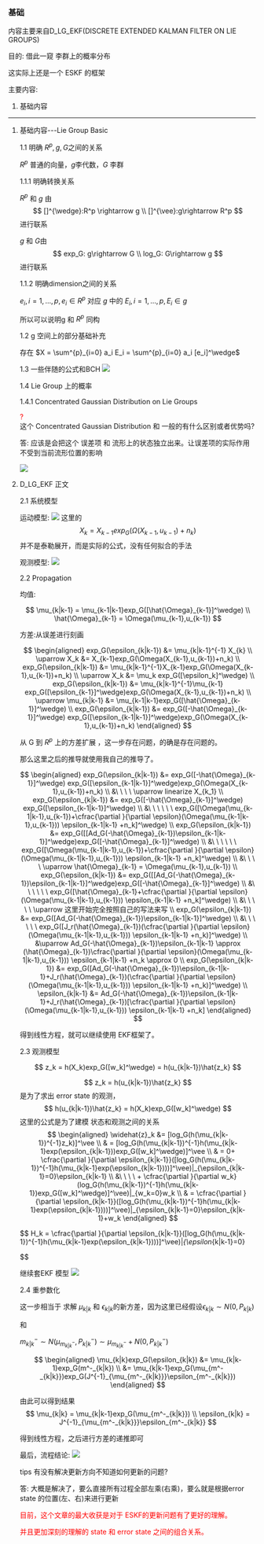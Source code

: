 <!--
 * @Author: Liu Weilong
 * @Date: 2021-02-24 11:32:20
 * @LastEditors: Liu Weilong
 * @LastEditTime: 2021-07-06 11:14:29
 * @FilePath: /Codes/30. supplement_material/gaussian_on_lie_group(D_LG_EKF)/D_LG_EKF.md
 * @Description: 
-->
### 基础

内容主要来自D_LG_EKF(DISCRETE EXTENDED KALMAN FILTER ON LIE GROUPS)

目的: 借此一窥 李群上的概率分布

这实际上还是一个 ESKF 的框架


主要内容:

1. 基础内容
   
------
1. 基础内容---Lie Group Basic
   
   1.1 明确 $R^p,g,G$之间的关系

   $R^p$ 普通的向量，$g$李代数，$G$ 李群

    1.1.1 明确转换关系

   $R^p$ 和 $g$ 由 
   $$
   []^{\wedge}:R^p \rightarrow g
   \\
   []^{\vee}:g\rightarrow R^p
   $$
   进行联系

   $g$ 和 $G$由
   $$
    exp_G: g\rightarrow G
    \\
    log_G: G\rightarrow g
   $$
    进行联系

    1.1.2 明确dimension之间的关系

    $e_i ,i = 1,...,p, e_i \in R^p$ 对应 $g$ 中的 $E_i , i =1,...,p, E_i \in g$

    所以可以说明g 和 $R^p$ 同构

    1.2 g 空间上的部分基础补充

    存在
    $X = \sum^{p}_{i=0} a_i E_i = \sum^{p}_{i=0} a_i [e_i]^\wedge$

    1.3 一些伴随的公式和BCH
    ![](./pic/1.png)

    1.4 Lie Group 上的概率
    
    1.4.1 Concentrated Gaussian Distribution on Lie Groups

    <font color ="Red"> ? </font><br>
    这个 Concentrated Gaussian Distribution 和 一般的有什么区别或者优势吗?

    答: 应该是会把这个 误差项 和 流形上的状态独立出来。让误差项的实际作用不受到当前流形位置的影响

    ![](./pic/2.png)

2. D_LG_EKF 正文

   2.1 系统模型

   运动模型:
    ![](./pic/3.png)
    这里的 
    $$
    X_k = X_{k-1}exp_G(\Omega(X_{k-1},u_{k-1})+n_k) 
    $$
    并不是泰勒展开，而是实际的公式，没有任何拟合的手法

   观测模型:
    ![](./pic/4.png)

   2.2 Propagation

   均值:
   
   $$
    \mu_{k|k-1} = \mu_{k-1|k-1}exp_G([\hat{\Omega}_{k-1}]^\wedge) 
    \\
    \hat{\Omega}_{k-1} = \Omega(\mu_{k-1},u_{k-1})
   $$

   方差:从误差进行刻画

   $$
   \begin{aligned}
    exp_G(\epsilon_{k|k-1}) &= \mu_{k|k-1}^{-1} X_{k}
    \\
    \uparrow X_k &= X_{k-1}exp_G(\Omega(X_{k-1},u_{k-1})+n_k)
    \\
    exp_G(\epsilon_{k|k-1}) &= \mu_{k|k-1}^{-1}X_{k-1}exp_G(\Omega(X_{k-1},u_{k-1})+n_k)
    \\
    \uparrow X_k &= \mu_k exp_G([\epsilon_k]^\wedge)
    \\
    exp_G(\epsilon_{k|k-1}) &= \mu_{k|k-1}^{-1}\mu_{k-1} exp_G([\epsilon_{k-1}]^\wedge)exp_G(\Omega(X_{k-1},u_{k-1})+n_k)
    \\
    \uparrow     \mu_{k|k-1} &= \mu_{k-1|k-1}exp_G([\hat{\Omega}_{k-1}]^\wedge) 
    \\
        exp_G(\epsilon_{k|k-1}) &= exp_G([-\hat{\Omega}_{k-1}]^\wedge) exp_G([\epsilon_{k-1|k-1}]^\wedge)exp_G(\Omega(X_{k-1},u_{k-1})+n_k)
   \end{aligned}
   $$

   从 G 到 $R^p$ 上的方差扩展 ，这一步存在问题，的确是存在问题的。
   
   那么这里之后的推导就使用我自己的推导了。

   $$
    \begin{aligned}
    exp_G(\epsilon_{k|k-1}) &= exp_G([-\hat{\Omega}_{k-1}]^\wedge) exp_G([\epsilon_{k-1|k-1}]^\wedge)exp_G(\Omega(X_{k-1},u_{k-1})+n_k)
    \\
    &\ \ \ \ \uparrow linearize X_{k_1}  
    \\ 
    exp_G(\epsilon_{k|k-1}) &= exp_G([-\hat{\Omega}_{k-1}]^\wedge) exp_G([\epsilon_{k-1|k-1}]^\wedge)
    \\
    &\ \ \ \ \ \ exp_G([\Omega(\mu_{k-1|k-1},u_{k-1})+\cfrac{\partial }{\partial \epsilon}(\Omega(\mu_{k-1|k-1},u_{k-1})) \epsilon_{k-1|k-1} +n_k]^\wedge)
    \\
       exp_G(\epsilon_{k|k-1}) &=  exp_G([[Ad_G(-\hat{\Omega}_{k-1})\epsilon_{k-1|k-1}]^\wedge)exp_G([-\hat{\Omega}_{k-1}]^\wedge)
    \\
    &\ \ \ \ \ \ exp_G([\Omega(\mu_{k-1|k-1},u_{k-1})+\cfrac{\partial }{\partial \epsilon}(\Omega(\mu_{k-1|k-1},u_{k-1})) \epsilon_{k-1|k-1} +n_k]^\wedge)
    \\
    &\ \ \ \ \uparrow \hat{\Omega}_{k-1} = \Omega(\mu_{k-1},u_{k-1})
    \\
    exp_G(\epsilon_{k|k-1}) &=  exp_G([[Ad_G(-\hat{\Omega}_{k-1})\epsilon_{k-1|k-1}]^\wedge)exp_G([-\hat{\Omega}_{k-1}]^\wedge)
    \\
    &\ \ \ \ \ \ exp_G([\hat{\Omega}_{k-1}+\cfrac{\partial }{\partial \epsilon}(\Omega(\mu_{k-1|k-1},u_{k-1})) \epsilon_{k-1|k-1} +n_k]^\wedge)
    \\ 
    &\ \ \ \ \ \uparrow 这里开始完全按照自己的写法来写
    \\
     exp_G(\epsilon_{k|k-1}) &=  exp_G([Ad_G(-\hat{\Omega}_{k-1})\epsilon_{k-1|k-1}]^\wedge)
    \\
    &\ \ \ \ \ \ exp_G([J_r(\hat{\Omega}_{k-1})(\cfrac{\partial }{\partial \epsilon}(\Omega(\mu_{k-1|k-1},u_{k-1})) \epsilon_{k-1|k-1} +n_k)]^\wedge)
    \\ 
    &\uparrow Ad_G(-\hat{\Omega}_{k-1})\epsilon_{k-1|k-1} \approx (\hat{\Omega}_{k-1})\cfrac{\partial }{\partial \epsilon}(\Omega(\mu_{k-1|k-1},u_{k-1})) \epsilon_{k-1|k-1} +n_k \approx 0
    \\
   exp_G(\epsilon_{k|k-1}) &=  exp_G([Ad_G(-\hat{\Omega}_{k-1})\epsilon_{k-1|k-1}+J_r(\hat{\Omega}_{k-1})(\cfrac{\partial }{\partial \epsilon}(\Omega(\mu_{k-1|k-1},u_{k-1})) \epsilon_{k-1|k-1} +n_k)]^\wedge)
   \\
    \epsilon_{k|k-1}  &= Ad_G(-\hat{\Omega}_{k-1})\epsilon_{k-1|k-1}+J_r(\hat{\Omega}_{k-1})[\cfrac{\partial }{\partial \epsilon}(\Omega(\mu_{k-1|k-1},u_{k-1})) \epsilon_{k-1|k-1} +n_k]
    \end{aligned}
   $$

   得到线性方程，就可以继续使用 EKF框架了。

   2.3 观测模型
   
   $$
    z_k = h(X_k)exp_G([w_k]^\wedge) = h(u_{k|k-1})\hat{z_k}
   $$

   $$
   z_k = h(u_{k|k-1})\hat{z_k}
   $$
   是为了求出 error state 的观测， 
   $$
   h(u_{k|k-1})\hat{z_k} = h(X_k)exp_G([w_k]^\wedge) 
   $$
   这里的公式是为了建模 状态和观测之间的关系
    $$
    \begin{aligned}
    \widehat{z}_k &= [log_G(h(\mu_{k|k-1})^{-1}z_k)]^\vee
    \\   
    & = [log_G(h(\mu_{k|k-1})^{-1}h(\mu_{k|k-1}exp(\epsilon_{k|k-1}))exp_G([w_k]^\wedge)]^\vee
    \\
    & = 0+ \cfrac{\partial }{\partial \epsilon_{k|k-1}}([log_G(h(\mu_{k|k-1})^{-1}h(\mu_{k|k-1}exp(\epsilon_{k|k-1})))]^\vee)|_{\epsilon_{k|k-1}=0}\epsilon_{k|k-1}
    \\
    &\ \ \ \ + \cfrac{\partial }{\partial w_k}(log_G(h(\mu_{k|k-1})^{-1}h(\mu_{k|k-1})exp_G([w_k]^\wedge)]^\vee)|_{w_k=0}w_k
    \\
    & = \cfrac{\partial }{\partial \epsilon_{k|k-1}}([log_G(h(\mu_{k|k-1})^{-1}h(\mu_{k|k-1}exp(\epsilon_{k|k-1})))]^\vee)|_{\epsilon_{k|k-1}=0}\epsilon_{k|k-1}+w_k  
    \end{aligned}
   $$
   

    $$
     H_k = 
    \cfrac{\partial }{\partial \epsilon_{k|k-1}}([log_G(h(\mu_{k|k-1})^{-1}h(\mu_{k|k-1}exp(\epsilon_{k|k-1})))]^\vee)|_{\epsilon_{k|k-1}=0}

    $$

    
   继续套EKF 模型
   ![](./pic/5.png)


    
   2.4 重参数化

    这一步相当于 求解 $\mu_{k|k}$ 和 $\epsilon_{k|k}$的新方差，因为这里已经假设$\epsilon_{k|k}\sim N(0,P_{k|k})$

    和

    $m^-_{k|k} \sim N(\mu_{m^-_{k|k}},P^-_{k|k}) \sim \mu_{m^-_{k|k}} +  N(0,P^-_{k|k})$
   
   $$
   \begin{aligned}
    \mu_{k|k}exp_G(\epsilon_{k|k}) &= \mu_{k|k-1}exp_G(m^-_{k|k}) 
    \\
    &= \mu_{k|k-1}exp_G(\mu_{m^-_{k|k}})exp_G(J^{-1}_{\mu_{m^-_{k|k}}}\epsilon_{m^-_{k|k}})       
   \end{aligned}
   $$

     由此可以得到结果
    $$
    \mu_{k|k} = \mu_{k|k-1}exp_G(\mu_{m^-_{k|k}})
    \\
    \epsilon_{k|k} = J^{-1}_{\mu_{m^-_{k|k}}}\epsilon_{m^-_{k|k}}
    $$

    得到线性方程，之后进行方差的递推即可
   
   
    

   最后，流程结论:
   ![](./pic/6.png)


   tips 有没有解决更新方向不知道如何更新的问题?
   
   答: 大概是解决了，要么直接所有过程全部左乘(右乘)，要么就是根据error state 的位置(左、右)来进行更新
   
   <font color ="Red">
   目前，这个文章的最大收获是对于 ESKF的更新问题有了更好的理解。

   并且更加深刻的理解的  state 和 error state 之间的组合关系。
   </font>
    